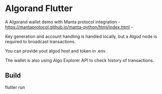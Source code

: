 # Algorand Flutter

A Algorand wallet demo with Manta protocol integration - https://mantaprotocol.github.io/manta-python/html/index.html -

Key generation and account handling is handled locally, but a Algod node is required to broadcast
transactions.

You can provide yout algod host and token in .env.

The wallet is also using Algo Explorer API to check history of transactions.

## Build
flutter run

